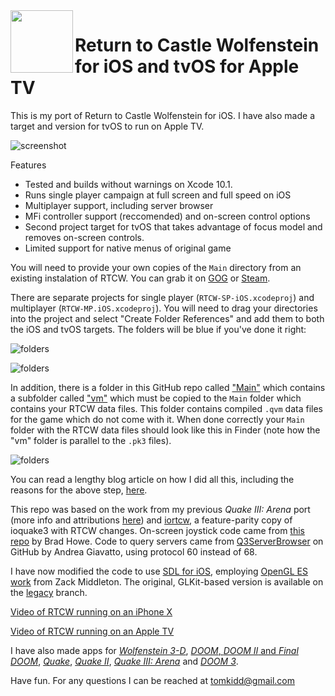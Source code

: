 <img align="left" width="100" height="100" src="https://raw.githubusercontent.com/tomkidd/RTCW-iOS/master/icon_rtcw.png">  

#  Return to Castle Wolfenstein for iOS and tvOS for Apple TV

This is my port of Return to Castle Wolfenstein for iOS. I have also made a target and version for tvOS to run on Apple TV.

![screenshot](https://raw.githubusercontent.com/tomkidd/RTCW-iOS/master/ss_rtcw.png)

Features

- Tested and builds without warnings on Xcode 10.1.
- Runs single player campaign at full screen and full speed on iOS
- Multiplayer support, including server browser
- MFi controller support (reccomended) and on-screen control options
- Second project target for tvOS that takes advantage of focus model and removes on-screen controls.
- Limited support for native menus of original game

You will need to provide your own copies of the `Main` directory from an existing instalation of RTCW. You can grab it on [GOG](https://www.gog.com/game/return_to_castle_wolfenstein) or [Steam](https://store.steampowered.com/app/9010/Return_to_Castle_Wolfenstein/).

There are separate projects for single player (`RTCW-SP-iOS.xcodeproj`) and multiplayer (`RTCW-MP.iOS.xcodeproj`). You will need to drag your directories into the project and select "Create Folder References" and add them to both the iOS and tvOS targets. The folders will be blue if you've done it right:

![folders](https://raw.githubusercontent.com/tomkidd/RTCW-iOS/master/folders-sp.png)

![folders](https://raw.githubusercontent.com/tomkidd/RTCW-iOS/master/folders-mp.png)

In addition, there is a folder in this GitHub repo called ["Main"](https://github.com/tomkidd/RTCW-iOS/tree/master/Main) which contains a subfolder called ["vm"](https://github.com/tomkidd/RTCW-iOS/tree/master/Main/vm) which must be copied to the `Main` folder which contains your RTCW data files. This folder contains compiled `.qvm` data files for the game which do not come with it. When done correctly your `Main` folder with the RTCW data files should look like this in Finder (note how the "vm" folder is parallel to the `.pk3` files).

![folders](https://raw.githubusercontent.com/tomkidd/RTCW-iOS/master/qvms.png) 

You can read a lengthy blog article on how I did all this, including the reasons for the above step, [here](https://schnapple.com/return-to-castle-wolfenstein-for-ios-and-tvos-for-apple-tv/).

This repo was based on the work from my previous *Quake III: Arena* port (more info and attributions [here](https://github.com/tomkidd/Quake3-iOS)) and [iortcw](https://github.com/iortcw/iortcw/), a feature-parity copy of ioquake3 with RTCW changes.  On-screen joystick code came from [this repo](https://github.com/bradhowes/Joystick) by Brad Howe. Code to query servers came from [Q3ServerBrowser](https://github.com/andreagiavatto/Q3ServerBrowser) on GitHub by Andrea Giavatto, using protocol 60 instead of 68.

I have now modified the code to use [SDL for iOS](https://www.libsdl.org/), employing [OpenGL ES work](https://github.com/zturtleman/ioq3/tree/opengles1) from Zack Middleton. The original, GLKit-based version is available on the [legacy](https://github.com/tomkidd/RTCW-iOS/tree/legacy) branch. 

[Video of RTCW running on an iPhone X](https://www.youtube.com/watch?v=75qh0H0y2Vw)

[Video of RTCW running on an Apple TV](https://www.youtube.com/watch?v=47HscfTEzvw)

I have also made apps for [*Wolfenstein 3-D*](https://github.com/tomkidd/Wolf3D-iOS), [*DOOM*, *DOOM II* and *Final DOOM*](https://github.com/tomkidd/DOOM-iOS), [*Quake*](https://github.com/tomkidd/Quake-iOS), [*Quake II*](https://github.com/tomkidd/Quake2-iOS), [*Quake III: Arena*](https://github.com/tomkidd/Quake3-iOS) and [*DOOM 3*](https://github.com/tomkidd/DOOM3-iOS).

Have fun. For any questions I can be reached at tomkidd@gmail.com
